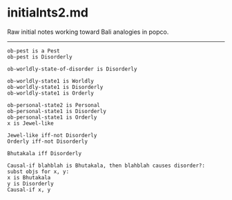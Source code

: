 initialnts2.md 
====
Raw initial notes working toward Bali analogies in popco.  

-----------------------------------

	ob-pest is a Pest
	ob-pest is Disorderly

	ob-worldly-state-of-disorder is Disorderly

	ob-worldly-state1 is Worldly
	ob-worldly-state1 is Disorderly
	ob-worldly-state1 is Orderly

	ob-personal-state2 is Personal
	ob-personal-state1 is Disorderly
	ob-personal-state1 is Orderly
	x is Jewel-like

	Jewel-like iff-not Disorderly
	Orderly iff-not Disorderly

	Bhutakala iff Disorderly

	Causal-if blahblah is Bhutakala, then blahblah causes disorder?:
	subst objs for x, y:
	x is Bhutakala
	y is Disorderly
	Causal-if x, y






